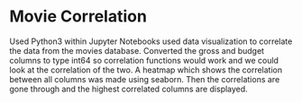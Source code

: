 # Movie Correlation
Used Python3 within Jupyter Notebooks used data visualization to correlate the data from the movies database.
Converted the gross and budget columns to type int64 so correlation functions would work and we could look at the correlation of the two.
A heatmap which shows the correlation between all columns was made using seaborn.
Then the correlations are gone through and the highest correlated columns are displayed.

